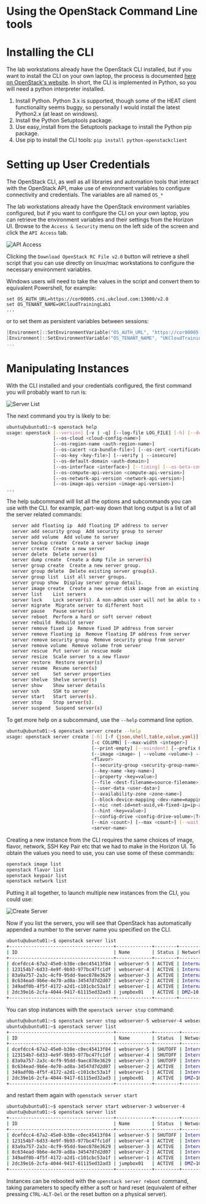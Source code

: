Using the OpenStack Command Line tools
======================================

# Installing the CLI
The lab workstations already have the OpenStack CLI installed, but if you want to install the CLI on your own laptop, the process is documented  [here on OpenStack's website](https://docs.openstack.org/user-guide/common/cli-install-openstack-command-line-clients.html). In short, the CLI is implemented in Python, so you will need a python interpreter installed. 

 1. Install Python. Python 3.x is supported, though some of the HEAT client functionality seems buggy, so personally I would install the latest Python2.x (at least on windows).
 2.  Install the Python Setuptools package.
 3. Use easy_install from the Setuptools package to install the Python pip package.
 4. Use pip to install the CLI tools: ```pip install python-openstackclient```

# Setting up User Credentials
The OpenStack CLI, as well as all libraries and automation tools that interact with the OpenStack API, make use of environment variables to configure connectivity and credentials. The variables are all named ```OS_*```

The lab workstations already have the OpenStack environment variables configured, but if you want to configure the CLI on your own laptop, you can retrieve the environment variables and their settings from the Horizon UI. Browse to the ```Access & Security``` menu on the left side of the screen and click the ```API Access``` tab.

![API Access](../images/api-access.jpg)

Clicking the ```Download OpenStack RC File v2.0``` button will retrieve a shell script that you can use directly on linux/mac workstations to configure the necessary environment variables.

Windows users will need to take the values in the script and convert them to equivalent Powershell, for example:
``` 
set OS_AUTH_URL=https://cor00005.cni.ukcloud.com:13000/v2.0
set OS_TENANT_NAME=UKCloudTrainingLab1
...
```
or to set them as persistent variables between sessions:
``` powershell
[Environment]::SetEnvironmentVariable("OS_AUTH_URL", "https://cor00005.cni.ukcloud.com:13000/v2.0", "User")
[Environment]::SetEnvironmentVariable("OS_TENANT_NAME", "UKCloudTrainingLab1", "User")
...
```

# Manipulating Instances
With the CLI installed and your credentials configured, the first command you will probably want to run is:

![Server List](../images/conemu-server-list.jpg)

The next command you try is likely to be:
``` bash
ubuntu@ubuntu01:~$ openstack help
usage: openstack [--version] [-v | -q] [--log-file LOG_FILE] [-h] [--debug]
                 [--os-cloud <cloud-config-name>]
                 [--os-region-name <auth-region-name>]
                 [--os-cacert <ca-bundle-file>] [--os-cert <certificate-file>]
                 [--os-key <key-file>] [--verify | --insecure]
                 [--os-default-domain <auth-domain>]
                 [--os-interface <interface>] [--timing] [--os-beta-command]
                 [--os-compute-api-version <compute-api-version>]
                 [--os-network-api-version <network-api-version>]
                 [--os-image-api-version <image-api-version>]
...
```
The help subcommand will list all the options and subcommands you can use with the CLI. for example, part-way down that long output is a list of all the server related commands:
``` bash
  server add floating ip  Add floating IP address to server
  server add security group  Add security group to server
  server add volume  Add volume to server
  server backup create  Create a server backup image
  server create  Create a new server
  server delete  Delete server(s)
  server dump create  Create a dump file in server(s)
  server group create  Create a new server group.
  server group delete  Delete existing server group(s).
  server group list  List all server groups.
  server group show  Display server group details.
  server image create  Create a new server disk image from an existing server
  server list    List servers
  server lock    Lock server(s). A non-admin user will not be able to execute actions
  server migrate  Migrate server to different host
  server pause   Pause server(s)
  server reboot  Perform a hard or soft server reboot
  server rebuild  Rebuild server
  server remove fixed ip  Remove fixed IP address from server
  server remove floating ip  Remove floating IP address from server
  server remove security group  Remove security group from server
  server remove volume  Remove volume from server
  server rescue  Put server in rescue mode
  server resize  Scale server to a new flavor
  server restore  Restore server(s)
  server resume  Resume server(s)
  server set     Set server properties
  server shelve  Shelve server(s)
  server show    Show server details
  server ssh     SSH to server
  server start   Start server(s).
  server stop    Stop server(s).
  server suspend  Suspend server(s)
```

To get more help on a subcommand, use the ```--help``` command line option.

``` bash
ubuntu@ubuntu01:~$ openstack server create --help
usage: openstack server create [-h] [-f {json,shell,table,value,yaml}]
                               [-c COLUMN] [--max-width <integer>]
                               [--print-empty] [--noindent] [--prefix PREFIX]
                               (--image <image> | --volume <volume>) --flavor
                               <flavor>
                               [--security-group <security-group-name>]
                               [--key-name <key-name>]
                               [--property <key=value>]
                               [--file <dest-filename=source-filename>]
                               [--user-data <user-data>]
                               [--availability-zone <zone-name>]
                               [--block-device-mapping <dev-name=mapping>]
                               [--nic <net-id=net-uuid,v4-fixed-ip=ip-addr,v6-fixed-ip=ip-addr,port-id=port-uuid>]
                               [--hint <key=value>]
                               [--config-drive <config-drive-volume>|True]
                               [--min <count>] [--max <count>] [--wait]
                               <server-name>
```

Creating a new instance from the CLI requires the same choices of image, flavor, network, SSH Key Pair etc that we had to make in the Horizon UI. To obtain the values you need to use, you can use some of these commands:
``` bash
openstack image list
openstack flavor list
openstack keypair list
openstack network list
```

Putting it all together, to launch multiple new instances from the CLI, you could use:

![Create Server](../images/conemu-create-server.jpg)

Now if you list the servers, you will see that OpenStack has automatically appended a number to the server name you specified on the CLI.

``` bash
ubuntu@ubuntu01:~$ openstack server list
+--------------------------------------+-------------+--------+-------------------------------+------------+
| ID                                   | Name        | Status | Networks                      | Image Name |
+--------------------------------------+-------------+--------+-------------------------------+------------+
| dcefdcc4-67a2-45e0-b38e-c0ec45413f84 | webserver-5 | ACTIVE | Internal=10.0.1.9             | CentOS 7   |
| 123154b7-6d33-4e9f-9b93-977bc47fc1df | webserver-4 | ACTIVE | Internal=10.0.1.8             | CentOS 7   |
| 83a9a757-2a3c-4cf9-95dd-9aec878e3629 | webserver-3 | ACTIVE | Internal=10.0.1.6             | CentOS 7   |
| 8c634ead-9b6e-4e70-ad8a-34547d7d2d07 | webserver-2 | ACTIVE | Internal=10.0.1.7             | CentOS 7   |
| 349adf0b-4f5f-4172-a2d1-c101cbc53a1f | webserver-1 | ACTIVE | Internal=10.0.1.5             | CentOS 7   |
| 2dc39e16-2cfa-4044-9417-61115ed32ad3 | jumpbox01   | ACTIVE | DMZ=10.0.0.53, 51.179.219.155 | CentOS 7   |
+--------------------------------------+-------------+--------+-------------------------------+------------+
```

You can stop instances with the ```openstack server stop``` command:

``` bash
ubuntu@ubuntu01:~$ openstack server stop webserver-5 webserver-4 webserver-3
ubuntu@ubuntu01:~$ openstack server list
+--------------------------------------+-------------+---------+-------------------------------+------------+
| ID                                   | Name        | Status  | Networks                      | Image Name |
+--------------------------------------+-------------+---------+-------------------------------+------------+
| dcefdcc4-67a2-45e0-b38e-c0ec45413f84 | webserver-5 | SHUTOFF | Internal=10.0.1.9             | CentOS 7   |
| 123154b7-6d33-4e9f-9b93-977bc47fc1df | webserver-4 | SHUTOFF | Internal=10.0.1.8             | CentOS 7   |
| 83a9a757-2a3c-4cf9-95dd-9aec878e3629 | webserver-3 | SHUTOFF | Internal=10.0.1.6             | CentOS 7   |
| 8c634ead-9b6e-4e70-ad8a-34547d7d2d07 | webserver-2 | ACTIVE  | Internal=10.0.1.7             | CentOS 7   |
| 349adf0b-4f5f-4172-a2d1-c101cbc53a1f | webserver-1 | ACTIVE  | Internal=10.0.1.5             | CentOS 7   |
| 2dc39e16-2cfa-4044-9417-61115ed32ad3 | jumpbox01   | ACTIVE  | DMZ=10.0.0.53, 51.179.219.155 | CentOS 7   |
+--------------------------------------+-------------+---------+-------------------------------+------------+
```

and restart them again with ```openstack server start```

``` bash
ubuntu@ubuntu01:~$ openstack server start webserver-3 webserver-4
ubuntu@ubuntu01:~$ openstack server list
+--------------------------------------+-------------+---------+-------------------------------+------------+
| ID                                   | Name        | Status  | Networks                      | Image Name |
+--------------------------------------+-------------+---------+-------------------------------+------------+
| dcefdcc4-67a2-45e0-b38e-c0ec45413f84 | webserver-5 | SHUTOFF | Internal=10.0.1.9             | CentOS 7   |
| 123154b7-6d33-4e9f-9b93-977bc47fc1df | webserver-4 | ACTIVE  | Internal=10.0.1.8             | CentOS 7   |
| 83a9a757-2a3c-4cf9-95dd-9aec878e3629 | webserver-3 | ACTIVE  | Internal=10.0.1.6             | CentOS 7   |
| 8c634ead-9b6e-4e70-ad8a-34547d7d2d07 | webserver-2 | ACTIVE  | Internal=10.0.1.7             | CentOS 7   |
| 349adf0b-4f5f-4172-a2d1-c101cbc53a1f | webserver-1 | ACTIVE  | Internal=10.0.1.5             | CentOS 7   |
| 2dc39e16-2cfa-4044-9417-61115ed32ad3 | jumpbox01   | ACTIVE  | DMZ=10.0.0.53, 51.179.219.155 | CentOS 7   |
+--------------------------------------+-------------+---------+-------------------------------+------------+
```

Instances can be rebooted with the ```openstack server reboot``` command, taking parameters to specify either a soft or hard reset (equivalent of either pressing ```CTRL-ALT-Del``` or the reset button on a physical server).